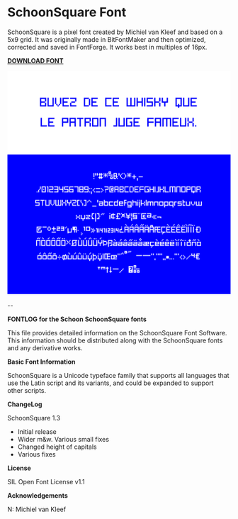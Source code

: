 # SchoonSquare Font

SchoonSquare is a pixel font created by Michiel van Kleef and based on a 5x9 grid. It was originally made in BitFontMaker and then optimized, corrected and saved in FontForge. It works best in multiples of 16px.

[**DOWNLOAD FONT**](SchoonSquare-Regular.ttf?raw=true)

![Example](example02.gif?raw=true)

--


**FONTLOG for the Schoon SchoonSquare fonts**

This file provides detailed information on the SchoonSquare Font Software.
This information should be distributed along with the SchoonSquare fonts
and any derivative works.

**Basic Font Information**

SchoonSquare is a Unicode typeface family that supports all languages that
use the Latin script and its variants, and could be expanded to support other
scripts.

**ChangeLog**

SchoonSquare 1.3
- Initial release
- Wider m&w. Various small fixes
- Changed height of capitals
- Various fixes

**License**

SIL Open Font License v1.1

**Acknowledgements**

N: Michiel van Kleef
